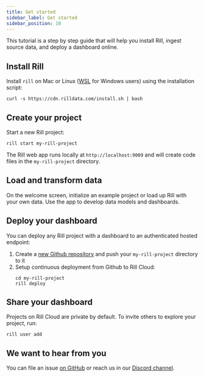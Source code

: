 ```yaml
---
title: Get started
sidebar_label: Get started
sidebar_position: 10
---
```


This tutorial is a step by step guide that will help you install Rill, ingest source data, and deploy a dashboard online.

## Install Rill

Install `rill` on Mac or Linux ([WSL](https://learn.microsoft.com/en-us/windows/wsl/install) for Windows users) using the installation script:

```
curl -s https://cdn.rilldata.com/install.sh | bash
```

## Create your project

Start a new Rill project:

```
rill start my-rill-project
```

The Rill web app runs locally at `http://localhost:9009` and will create code files in the `my-rill-project` directory.

## Load and transform data

On the welcome screen, initialize an example project or load up Rill with your own data. Use the app to develop data models and dashboards.

## Deploy your dashboard

You can deploy any Rill project with a dashboard to an authenticated hosted endpoint:

1. Create a [new Github repository](https://github.com/new) and push your `my-rill-project` directory to it
2. Setup continuous deployment from Github to Rill Cloud:
    ```
    cd my-rill-project
    rill deploy
    ```

## Share your dashboard

Projects on Rill Cloud are private by default. To invite others to explore your project, run:
```
rill user add
```

## We want to hear from you

You can file an issue [on GitHub](https://github.com/rilldata/rill-developer/issues/new/choose) or reach us in our [Discord channel](https://bit.ly/3unvA05).
